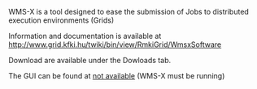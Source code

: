 WMS-X is a tool designed to ease the submission of Jobs to distributed execution environments (Grids)


Information and documentation is available at http://www.grid.kfki.hu/twiki/bin/view/RmkiGrid/WmsxSoftware

Download are available under the Dowloads tab.

The GUI can be found at [not available](currently.md) (WMS-X must be running)